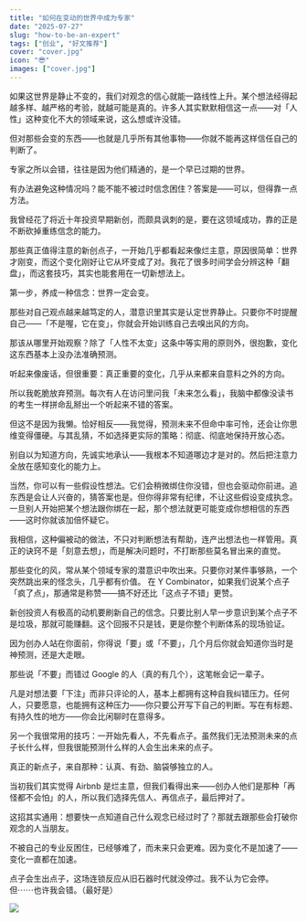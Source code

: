 ```yaml
---
title: "如何在变动的世界中成为专家"
date: "2025-07-27"
slug: "how-to-be-an-expert"
tags: ["创业", "好文推荐"]
cover: "cover.jpg"
icon: "😎"
images: ["cover.jpg"]
---
```

如果这世界是静止不变的，我们对观念的信心就能一路线性上升。某个想法经得起越多样、越严格的考验，就越可能是真的。许多人其实默默相信这一点——对「人性」这种变化不大的领域来说，这么想或许没错。



但对那些会变的东西——也就是几乎所有其他事物——你就不能再这样信任自己的判断了。



专家之所以会错，往往是因为他们精通的，是一个早已过期的世界。



有办法避免这种情况吗？能不能不被过时信念困住？答案是——可以，但得靠一点方法。



我曾经花了将近十年投资早期新创，而颇具讽刺的是，要在这领域成功，靠的正是不断砍掉重练信念的能力。



那些真正值得注意的新创点子，一开始几乎都看起来像烂主意，原因很简单：世界才刚变，而这个变化刚好让它从坏变成了对。我花了很多时间学会分辨这种「翻盘」，而这套技巧，其实也能套用在一切新想法上。



第一步，养成一种信念：世界一定会变。



那些对自己观点越来越笃定的人，潜意识里其实是认定世界静止。只要你不时提醒自己——「不是喔，它在变」，你就会开始训练自己去嗅出风的方向。



那该从哪里开始观察？除了「人性不太变」这条中等实用的原则外，很抱歉，变化这东西基本上没办法准确预测。



听起来像废话，但很重要：真正重要的变化，几乎从来都来自意料之外的方向。



所以我乾脆放弃预测。每次有人在访问里问我「未来怎么看」，我脑中都像没读书的考生一样拼命乱掰出一个听起来不错的答案。



但这不是因为我懒。恰好相反——我觉得，预测未来不但命中率可怜，还会让你思维变得僵硬。与其乱猜，不如选择更实际的策略：彻底、彻底地保持开放心态。



别自以为知道方向，先诚实地承认——我根本不知道哪边才是对的。然后把注意力全放在感知变化的能力上。



当然，你可以有一些假设性想法。它们会稍微绑住你没错，但也会驱动你前进。追东西是会让人兴奋的，猜答案也是。但你得非常有纪律，不让这些假设变成执念。
一旦别人开始把某个想法跟你绑在一起，那个想法就更可能变成你想相信的东西——这时你就该加倍怀疑它。



我相信，这种偏被动的做法，不只对判断想法有帮助，连产出想法也一样管用。真正的诀窍不是「刻意去想」，而是解决问题时，不打断那些莫名冒出来的直觉。



那些变化的风，常从某个领域专家的潜意识中吹出来。只要你对某件事够熟，一个突然跳出来的怪念头，几乎都有价值。
在 Y Combinator，如果我们说某个点子「疯了点」，那通常是称赞——搞不好还比「这点子不错」更赞。



新创投资人有极高的动机要刷新自己的信念。只要比别人早一步意识到某个点子不是垃圾，那就可能赚翻。这个回报不只是钱，更是你整个判断体系的现场验证。



因为创办人站在你面前，你得说「要」或「不要」，几个月后你就会知道你当时是神预测，还是大走眼。



那些说「不要」而错过 Google 的人（真的有几个），这笔帐会记一辈子。



凡是对想法要「下注」而非只评论的人，基本上都拥有这种自我纠错压力。任何人，只要愿意，也能拥有这种压力——你只要公开写下自己的判断。写在有标题、有持久性的地方——你会比闲聊时在意得多。



另一个我很常用的技巧：一开始先看人，不先看点子。虽然我们无法预测未来的点子长什么样，但我很能预测什么样的人会生出未来的点子。



真正的新点子，来自那种：认真、有劲、脑袋够独立的人。



当初我们其实觉得 Airbnb 是烂主意，但我们看得出来——创办人他们是那种「再怪都不会怕」的人，所以我们选择先信人、再信点子，最后押对了。



这招其实通用：想要快一点知道自己什么观念已经过时了？那就去跟那些会打破你观念的人当朋友。



不被自己的专业反困住，已经够难了，而未来只会更难。因为变化不是加速了——变化一直都在加速。



点子会生出点子，这场连锁反应从旧石器时代就没停过。我不认为它会停。
但⋯⋯也许我会错。（最好是）




![](https://prod-files-secure.s3.us-west-2.amazonaws.com/112d0858-5090-4d34-a606-b75eb8d65fd2/46476355-9cf3-4e99-9b7a-3531bc426380/1000202064.png?X-Amz-Algorithm=AWS4-HMAC-SHA256&X-Amz-Content-Sha256=UNSIGNED-PAYLOAD&X-Amz-Credential=ASIAZI2LB466YEF43QQ6%2F20251017%2Fus-west-2%2Fs3%2Faws4_request&X-Amz-Date=20251017T041628Z&X-Amz-Expires=3600&X-Amz-Security-Token=IQoJb3JpZ2luX2VjEPL%2F%2F%2F%2F%2F%2F%2F%2F%2F%2FwEaCXVzLXdlc3QtMiJGMEQCIAPooExWCTgLXShrQ0%2F%2FTcCUmY%2BeJU9%2BbfLM8i6ooeTXAiBUHVCwNMR0n6ZzfhrTBFt%2FRUzZV%2FWSphRWisXgs03EbiqIBAib%2F%2F%2F%2F%2F%2F%2F%2F%2F%2F8BEAAaDDYzNzQyMzE4MzgwNSIMscGBsXPHPn3rLE1IKtwDBWOKEgK1MfMt8qyM9tTI4%2BbzTxky6rBVJxzQZ1Uc5FSP6sFY9aIvsnHvx%2Fn4dbbZ9bg0%2FjFA05BUsrRl4HnWlK6EFlL6A7djxGgTvY%2B5CjOLeKSpGhxyiF2URwagyPh7O5oMfYsxR%2Fx6pP0NfhzoFX%2BnNzbuNEFlE8Tia9VtlEAXT36gA2N492H5Ebfh0fZBZO%2BokNjxOsg1KcWkHT8mIRz3uqflzAxK0HIgd1Az9FtWrvv4ylX0eikV8AU3swjUgs2LvDKubJfjk3L5nnnsldLYjQ%2Bsfj7EYN5TtiB4LHgeDZUkURYSO4rQ0CvNELl7rJz0ycT99tq%2FyYkLU3AkcZhDyWKQrsUaYqi00E1GrLOGMzrEjH%2BQ6Qbdd8RtMLk7ftd6bU47mDs3UjJcURM3xyCb3GBGt4DMJ78G361o%2FKihkLBfmSi8GvHUNSV0Xd4UA3Ircei0%2BnI7rZiyRpO4tQfumATXPed74HlVUu2yLT5XlwleCNBILK7Pia0R%2Fmel8UUL10x9r%2FY4p2i51vxBMLuhh1dXO2wOmWMGrXv37xj3cFdYybvNiW3%2FBz8RR7PMSYUZ%2FAiSYnwI6DTkOZoA3vdRU2ntvVo%2FiWd2TGRhY7Xq84GiOZi1fwo5x%2Bww1MHGxwY6pgFmgRLgRM47T1kyAryQuOvD3t9r697VB1sEu6YHlGi6mB86qoX4UH29anFqBiWolIJtyk%2BkQi0IBwcytSalKUvVJDo2JStEtieCx%2BFSGktEgUsRLk%2BrZsReC2FhFd4AQwuzZB7Su53nWqiBe0KxH4PGUDziU%2FCBTq6lz9AFK%2BB3h4cXPYzDwXaOm%2FDQ53BNGnQXHcjI0M7e59K3QnKhEc4%2FodtE3l0Q&X-Amz-Signature=da1c220ca8cbe71be4ad74715590dd10eae996fa0489583a046947d9a3c4558f&X-Amz-SignedHeaders=host&x-amz-checksum-mode=ENABLED&x-id=GetObject)

